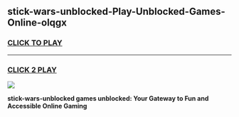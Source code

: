 
## stick-wars-unblocked-Play-Unblocked-Games-Online-olqgx
<h3>
<a href="https://premium76.site?title=stick-wars-unblocked&ref=25A">CLICK TO PLAY</a></h3>
<hr>

<h3>
<a href="https://premium76.site?title=stick-wars-unblocked&ref=25A">CLICK 2 PLAY</a>
  
</h3>

<a href="https://premium76.site?title=stick-wars-unblocked&ref=25A"><img src="https://clearcache.store/games.png"></a>


**stick-wars-unblocked games unblocked: Your Gateway to Fun and Accessible Online Gaming**
